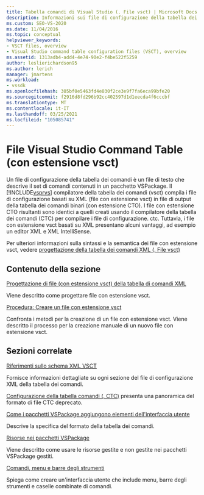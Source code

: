 ```yaml
---
title: Tabella comandi di Visual Studio (. File vsct) | Microsoft Docs
description: Informazioni sui file di configurazione della tabella dei comandi, ovvero file di testo che descrivono il set di comandi contenuti in un pacchetto VSPackage.
ms.custom: SEO-VS-2020
ms.date: 11/04/2016
ms.topic: conceptual
helpviewer_keywords:
- VSCT files, overview
- Visual Studio command table configuration files (VSCT), overview
ms.assetid: 1313adb4-add4-4e74-90e2-f4be522f5259
author: leslierichardson95
ms.author: lerich
manager: jmartens
ms.workload:
- vssdk
ms.openlocfilehash: 305bf0e5463fd4e030f2ce3e9f7fa6eca99bfe20
ms.sourcegitcommit: f2916d8fd296b92cc402597d1d1eecda4f6cccbf
ms.translationtype: MT
ms.contentlocale: it-IT
ms.lasthandoff: 03/25/2021
ms.locfileid: "105085741"
---
```

# <a name="visual-studio-command-table-vsct-files"></a>File Visual Studio Command Table (con estensione vsct)
Un file di configurazione della tabella dei comandi è un file di testo che descrive il set di comandi contenuti in un pacchetto VSPackage. Il [!INCLUDE[vsprvs](../../code-quality/includes/vsprvs_md.md)] compilatore della tabella dei comandi (vsct) compila i file di configurazione basati su XML (file con estensione vsct) in file di output della tabella dei comandi binari (con estensione CTO). I file con estensione CTO risultanti sono identici a quelli creati usando il compilatore della tabella dei comandi (CTC) per compilare i file di configurazione. ctc. Tuttavia, i file con estensione vsct basati su XML presentano alcuni vantaggi, ad esempio un editor XML e XML IntelliSense.

 Per ulteriori informazioni sulla sintassi e la semantica dei file con estensione vsct, vedere [progettazione della tabella dei comandi XML (. File vsct)](../../extensibility/internals/designing-xml-command-table-dot-vsct-files.md)

## <a name="in-this-section"></a>Contenuto della sezione
 [Progettazione di file (con estensione vsct) della tabella di comandi XML](../../extensibility/internals/designing-xml-command-table-dot-vsct-files.md)

 Viene descritto come progettare file con estensione vsct.

 [Procedura: Creare un file con estensione vsct](../../extensibility/internals/how-to-create-a-dot-vsct-file.md)

 Confronta i metodi per la creazione di un file con estensione vsct. Viene descritto il processo per la creazione manuale di un nuovo file con estensione vsct.

## <a name="related-sections"></a>Sezioni correlate
 [Riferimenti sullo schema XML VSCT](../../extensibility/vsct-xml-schema-reference.md)

 Fornisce informazioni dettagliate su ogni sezione del file di configurazione XML della tabella dei comandi.

 [Configurazione della tabella comandi (. CTC)](/previous-versions/bb165153(v=vs.100)) presenta una panoramica del formato di file CTC deprecato.

 [Come i pacchetti VSPackage aggiungono elementi dell'interfaccia utente](../../extensibility/internals/how-vspackages-add-user-interface-elements.md)

 Descrive la specifica del formato della tabella dei comandi.

 [Risorse nei pacchetti VSPackage](../../extensibility/internals/resources-in-vspackages.md)

 Viene descritto come usare le risorse gestite e non gestite nei pacchetti VSPackage gestiti.

 [Comandi, menu e barre degli strumenti](../../extensibility/internals/commands-menus-and-toolbars.md)

 Spiega come creare un'interfaccia utente che include menu, barre degli strumenti e caselle combinate di comandi.